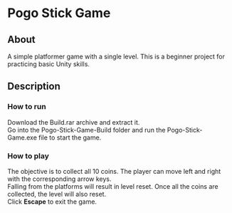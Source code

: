 # Pogo Stick Game

## About

A simple platformer game with a single level. This is a beginner project for practicing basic Unity skills.

## Description

### How to run
Download the Build.rar archive and extract it.  
Go into the Pogo-Stick-Game-Build folder and run the Pogo-Stick-Game.exe file to start the game.

### How to play
The objective is to collect all 10 coins. The player can move left and right with the corresponding arrow keys.  
Falling from the platforms will result in level reset. Once all the coins are collected, the level will also reset.  
Click **Escape** to exit the game.

